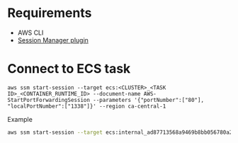 # Requirements
- AWS CLI
- [Session Manager plugin](https://docs.aws.amazon.com/systems-manager/latest/userguide/session-manager-working-with-install-plugin.html)

# Connect to ECS task
`aws ssm start-session --target ecs:<CLUSTER>_<TASK ID>_<CONTAINER_RUNTIME_ID> --document-name AWS-StartPortForwardingSession --parameters '{"portNumber":["80"], "localPortNumber":["1338"]}' --region ca-central-1`

Example
```bash
aws ssm start-session --target ecs:internal_ad87713568a9469b8bb056780a2e1ffd_ad87713568a9469b8bb056780a2e1ffd-3386804179 --document-name AWS-StartPortForwardingSession --parameters '{"portNumber":["80"], "localPortNumber":["1338"]}' --region ca-central-1```